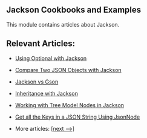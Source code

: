 ## Jackson Cookbooks and Examples

This module contains articles about Jackson.

## Relevant Articles:

- [Using Optional with Jackson](docs/Jackson_Optional.md)
- [Compare Two JSON Objects with Jackson](docs/Jackson_CompareTwoJsonObject.md)
- [Jackson vs Gson]()
- [Inheritance with Jackson]()
- [Working with Tree Model Nodes in Jackson]()
- [Get all the Keys in a JSON String Using JsonNode]()

- More articles: [[next -->]]()